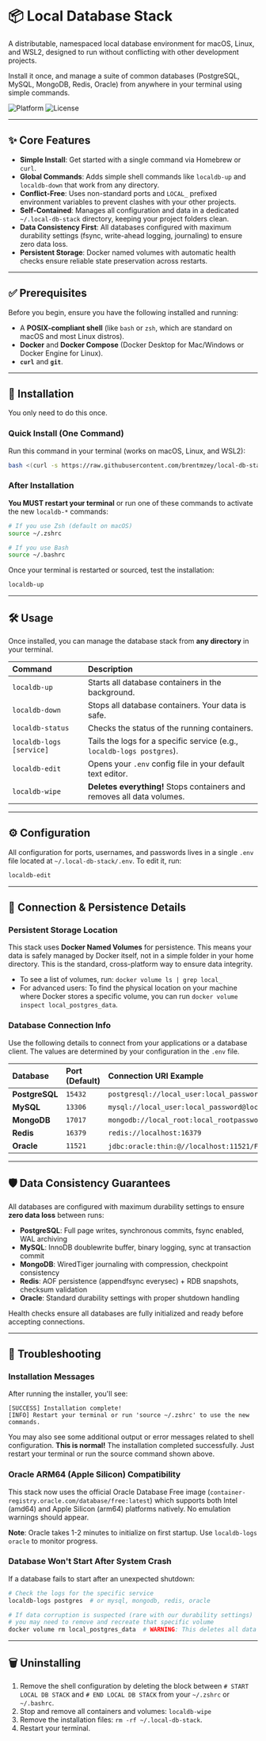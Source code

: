 # 📦 Local Database Stack

A distributable, namespaced local database environment for macOS, Linux, and WSL2, designed to run without conflicting with other development projects.

Install it once, and manage a suite of common databases (PostgreSQL, MySQL, MongoDB, Redis, Oracle) from anywhere in your terminal using simple commands.

![Platform](https://img.shields.io/badge/platform-macOS%20%7C%20Linux%20%7C%20WSL2-lightgrey.svg)
![License](https://img.shields.io/badge/license-MIT-blue.svg)

---

## ✨ Core Features

* **Simple Install**: Get started with a single command via Homebrew or `curl`.
* **Global Commands**: Adds simple shell commands like `localdb-up` and `localdb-down` that work from any directory.
* **Conflict-Free**: Uses non-standard ports and `LOCAL_` prefixed environment variables to prevent clashes with your other projects.
* **Self-Contained**: Manages all configuration and data in a dedicated `~/.local-db-stack` directory, keeping your project folders clean.
* **Data Consistency First**: All databases configured with maximum durability settings (fsync, write-ahead logging, journaling) to ensure zero data loss.
* **Persistent Storage**: Docker named volumes with automatic health checks ensure reliable state preservation across restarts.

---

## ✅ Prerequisites

Before you begin, ensure you have the following installed and running:

* A **POSIX-compliant shell** (like `bash` or `zsh`, which are standard on macOS and most Linux distros).
* **Docker** and **Docker Compose** (Docker Desktop for Mac/Windows or Docker Engine for Linux).
* **`curl`** and **`git`**.

---

## 🚀 Installation

You only need to do this once.

### Quick Install (One Command)

Run this command in your terminal (works on macOS, Linux, and WSL2):

```bash
bash <(curl -s https://raw.githubusercontent.com/brentmzey/local-db-stack/main/install.sh)
```

### After Installation

**You MUST restart your terminal** or run one of these commands to activate the new `localdb-*` commands:

```bash
# If you use Zsh (default on macOS)
source ~/.zshrc

# If you use Bash
source ~/.bashrc
```

Once your terminal is restarted or sourced, test the installation:

```bash
localdb-up
```

---

## 🛠️ Usage

Once installed, you can manage the database stack from **any directory** in your terminal.

| Command | Description |
| :--- | :--- |
| `localdb-up` | Starts all database containers in the background. |
| `localdb-down` | Stops all database containers. Your data is safe. |
| `localdb-status`| Checks the status of the running containers. |
| `localdb-logs [service]` | Tails the logs for a specific service (e.g., `localdb-logs postgres`). |
| `localdb-edit` | Opens your `.env` config file in your default text editor. |
| `localdb-wipe` | **Deletes everything!** Stops containers and removes all data volumes. |

---

## ⚙️ Configuration

All configuration for ports, usernames, and passwords lives in a single `.env` file located at `~/.local-db-stack/.env`. To edit it, run:

```bash
localdb-edit
```

---

## 🔌 Connection & Persistence Details

### Persistent Storage Location

This stack uses **Docker Named Volumes** for persistence. This means your data is safely managed by Docker itself, not in a simple folder in your home directory. This is the standard, cross-platform way to ensure data integrity.

* To see a list of volumes, run: `docker volume ls | grep local_`
* For advanced users: To find the physical location on your machine where Docker stores a specific volume, you can run `docker volume inspect local_postgres_data`.

### Database Connection Info

Use the following details to connect from your applications or a database client. The values are determined by your configuration in the `.env` file.

| Database | Port (Default) | Connection URI Example |
| :--- | :--- | :--- |
| **PostgreSQL** | `15432` | `postgresql://local_user:local_password@localhost:15432/local_database` |
| **MySQL** | `13306` | `mysql://local_user:local_password@localhost:13306/local_database` |
| **MongoDB** | `17017` | `mongodb://local_root:local_rootpassword@localhost:17017/` |
| **Redis** | `16379` | `redis://localhost:16379` |
| **Oracle** | `11521` | `jdbc:oracle:thin:@//localhost:11521/FREEPDB1` (user: `system`) |

---

## 🛡️ Data Consistency Guarantees

All databases are configured with maximum durability settings to ensure **zero data loss** between runs:

* **PostgreSQL**: Full page writes, synchronous commits, fsync enabled, WAL archiving
* **MySQL**: InnoDB doublewrite buffer, binary logging, sync at transaction commit
* **MongoDB**: WiredTiger journaling with compression, checkpoint consistency
* **Redis**: AOF persistence (appendfsync everysec) + RDB snapshots, checksum validation
* **Oracle**: Standard durability settings with proper shutdown handling

Health checks ensure all databases are fully initialized and ready before accepting connections.

---

## 🤔 Troubleshooting

### Installation Messages

After running the installer, you'll see:
```
[SUCCESS] Installation complete!
[INFO] Restart your terminal or run 'source ~/.zshrc' to use the new commands.
```

You may also see some additional output or error messages related to shell configuration. **This is normal!** The installation completed successfully. Just restart your terminal or run the source command shown above.

### Oracle ARM64 (Apple Silicon) Compatibility

This stack now uses the official Oracle Database Free image (`container-registry.oracle.com/database/free:latest`) which supports both Intel (amd64) and Apple Silicon (arm64) platforms natively. No emulation warnings should appear.

**Note**: Oracle takes 1-2 minutes to initialize on first startup. Use `localdb-logs oracle` to monitor progress.

### Database Won't Start After System Crash

If a database fails to start after an unexpected shutdown:

```bash
# Check the logs for the specific service
localdb-logs postgres  # or mysql, mongodb, redis, oracle

# If data corruption is suspected (rare with our durability settings)
# you may need to remove and recreate that specific volume
docker volume rm local_postgres_data  # WARNING: This deletes all data for that DB
```

---

## 🗑️ Uninstalling

1.  Remove the shell configuration by deleting the block between `# START LOCAL DB STACK` and `# END LOCAL DB STACK` from your `~/.zshrc` or `~/.bashrc`.
2.  Stop and remove all containers and volumes: `localdb-wipe`
3.  Remove the installation files: `rm -rf ~/.local-db-stack`.
4.  Restart your terminal.

